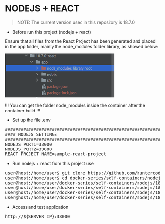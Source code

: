 # NODEJS + REACT

> NOTE: The current version used in this repository is 18.7.0

- Before run this project (nodejs + react)

Ensure that all files from the React Project has been generated and placed in the app folder, mainly the 
node_modules folder library, as showed below:

![project-sample.png](media/project-sample.png)

!!! You can get the folder node_modules inside the container after the container build !!!

- Set up the file .env

<pre>
##############################################################################
#### NODEJS SETTINGS
##############################################################################
NODEJS_PORT1=33000
NODEJS_PORT2=39000
REACT_PROJECT_NAME=sample-react-project
</pre>

- Run nodejs + react from this project use

<pre>
user@host:/home/user$ git clone https://github.com/huntercodexs/docker-series.git .
user@host:/home/user$ cd docker-series/self-containers/nodejs/18.7.0-react
user@host:/home/user/docker-series/self-containers/nodejs/18.7.0-react$ docker network create open_network
user@host:/home/user/docker-series/self-containers/nodejs/18.7.0-react$ docker-compose up --build
user@host:/home/user/docker-series/self-containers/nodejs/18.7.0-react$ [Ctrl+C]
user@host:/home/user/docker-series/self-containers/nodejs/18.7.0-react$ docker-compose start
</pre>

- Access and test application

<pre>
http://${SERVER_IP}:33000
</pre>

